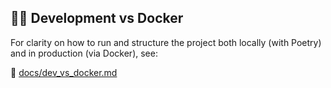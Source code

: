 ## 🧑‍💻 Development vs Docker

For clarity on how to run and structure the project both locally (with Poetry) and in production (via Docker), see:

📄 [docs/dev_vs_docker.md](docs/dev_vs_docker.md)
